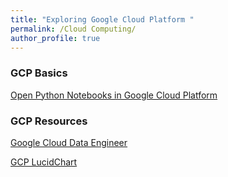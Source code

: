 ```yaml
---
title: "Exploring Google Cloud Platform "
permalink: /Cloud Computing/
author_profile: true
---
```


### GCP Basics
[Open Python Notebooks in Google Cloud Platform](https://ns3115neha.github.io/gcp/python/Opening_JupyterNotebook_Google_Console/)  


### GCP Resources
[Google Cloud Data Engineer](https://linuxacademy.com/course/google-cloud-data-engineer/)

[GCP LucidChart](https://www.lucidchart.com/documents/view/0ca44a63-4ea4-4d78-8367-2465512d21be/H6Px4DdAjbF5)
